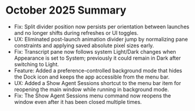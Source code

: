 # October 2025 Summary

- Fix: Split divider position now persists per orientation between launches and no longer shifts during refreshes or UI toggles.
- UX: Eliminated post-launch animation divider jump by normalizing pane constraints and applying saved absolute pixel sizes early.
- Fix: Transcript pane now follows system Light/Dark changes when Appearance is set to System; previously it could remain in Dark after switching to Light.
- Feature: Added a preference-controlled background mode that hides the Dock icon and keeps the app accessible from the menu bar.
- UX: Added a Show Agent Sessions shortcut to the menu bar item for reopening the main window while running in background mode.
- Fix: The Show Agent Sessions menu command now reopens the window even after it has been closed multiple times.
